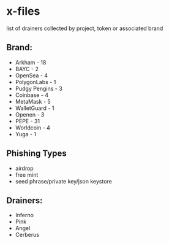 # x-files
 list of drainers collected by project, token or associated brand

 ## Brand:
 * Arkham - 18
 * BAYC - 2
 * OpenSea - 4
 * PolygonLabs - 1 
 * Pudgy Pengins - 3
 * Coinbase - 4
 * MetaMask - 5
 * WalletGuard - 1
 * Openen - 3  
 * PEPE - 31
 * Worldcoin - 4 
 * Yuga - 1

 ## Phishing Types
 * airdrop
 * free mint
 * seed phrase/private key/json keystore

 ## Drainers:
 * Inferno
 * Pink
 * Angel
 * Cerberus
